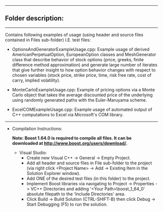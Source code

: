 ------------------------------------------------------------------------------------------------------------------------------------
## Folder description:
------------------------------------------------------------------------------------------------------------------------------------
Contains following examples of usage (using header and source files contained in Files sub-folder) I.E. test files:

- OptionsAndGeneratorExampleUsage.cpp: Example usage of derived AmericanPerpetualOption, EuropeanOption classes and MeshGenerator class
that describe behavior of stock options (price, greeks, finite difference method approximation) and generate large number of iterates  that give further insight to how option behavior changes with respect to chosen variables (stock price, strike price, time, risk free rate, cost of carry, implied volatility).

- MonteCarloExampleUsage.cpp: Example of pricing options via a Monte Carlo object that takes the average discounted price of the underlying using randomly generated paths with the Euler-Maruyama scheme.

- ExcelCOMExampleUsage.cpp: Example usage of automated output of C++ computations to Excel via Microsoft's COM library.

------------------------------------------------------------------------------------------------------------------------------------
* Compilation Instructions:  

  **Note: Boost 1.64.0 is required to compile all files. It can be downloaded at http://www.boost.org/users/download/.**
  
  * Visual Studio:
    - Create new Visual C++ -> General -> Empty Project.
    - Add all header and source files in File sub-folder to the project (via right click \<Project Name\> -> Add -> Existing Item in the         Solution Explorer window).
    - Add ONE of the desired test files (in this folder) to the project.
    - Implement Boost libraries via navigating to Project -> Properties -> VC++ Directories and adding '\<Your Path>\boost_1_64_0'               absolute filepath to the 'Include Directories' area.
    - Click Build -> Build Solution (CTRL-SHIFT-B) then click Debug -> Start Debugging (F5) to run the solution.
